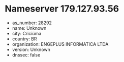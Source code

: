 # Nameserver 179.127.93.56

* as_number: 28292
* name: Unknown
* city: Criciúma
* country: BR
* organization: ENGEPLUS INFORMATICA LTDA
* version: Unknown
* dnssec: false
